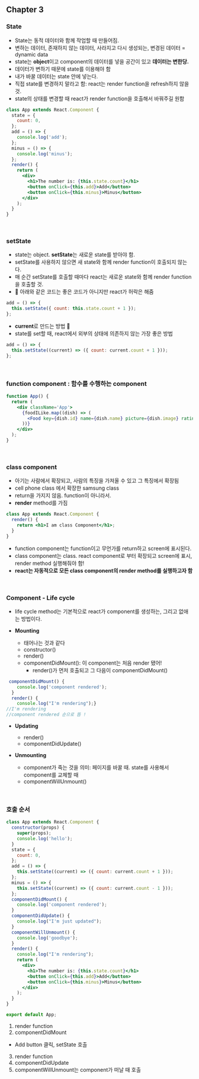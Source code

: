 ## Chapter 3

### State

- State는 동적 데이터와 함께 작업할 때 만들어짐.
- 변하는 데이터, 존재하지 않는 데이터, 사라지고 다시 생성되는, 변경된 데이터 = dynamic data
- state는 **object**이고 component의 데이터를 넣을 공간이 있고 **데이터는 변한당.**
- 데이터가 변하기 때문에 state를 이용해야 함
- 내가 바꿀 데이터는 state 안에 넣는다.
- 직접 state를 변경하지 말라고 함: react는 render function을 refresh하지 않을 것.
- state의 상태를 변경할 때 react가 render function을 호출해서 바꿔주길 원함

```jsx
class App extends React.Component {
  state = {
    count: 0,
  };
  add = () => {
    console.log('add');
  };
  minus = () => {
    console.log('minus');
  };
  render() {
    return (
      <div>
        <h1>The number is: {this.state.count}</h1>
        <button onClick={this.add}>Add</button>
        <button onClick={this.minus}>Minus</button>
      </div>
    );
  }
}
```

<br>

### setState

- state는 object. **setState**는 새로운 state를 받아야 함.
- setState를 사용하지 않으면 새 state와 함께 render function이 호출되지 않는다.
- 매 순간 setState를 호출할 때마다 react는 새로운 state와 함께 render function을 호출할 것.
- 🔽 아래와 같은 코드는 좋은 코드가 아니지만 react가 허락은 해줌

```jsx
add = () => {
  this.setState({ count: this.state.count + 1 });
};
```

- **current**로 만드는 방법 🔽
- state를 set할 때, react에서 외부의 상태에 의존하지 않는 가장 좋은 방법

```jsx
add = () => {
  this.setState((current) => ({ count: current.count + 1 }));
};
```

<br>

### **function component** : 함수를 수행하는 component

```jsx
function App() {
  return (
    <div className='App'>
      {foodILike.map((dish) => (
        <Food key={dish.id} name={dish.name} picture={dish.image} rating={dish.rating} />
      ))}
    </div>
  );
}
```

<br>

### **class component**

- 아기는 사람에서 확장되고, 사람의 특징을 가져올 수 있고 그 특징에서 확장됨
- cell phone class 에서 확장한 samsung class
- return을 가지지 않음. function이 아니라서.
- **render** method를 가짐

```jsx
class App extends React.Component {
  render() {
    return <h1>I am class Component</h1>;
  }
}
```

- function component는 function이고 무언가를 return하고 screen에 표시된다.
- class component는 class. react component로 부터 확장되고 screen에 표시, render method 실행해줘야 함!
- **react는 자동적으로 모든 class component의 render method를 실행하고자 함**

<br>

### Component - Life cycle

- life cycle method는 기본적으로 react가 component를 생성하는, 그리고 없애는 방법이다.

- **Mounting**

  - 태어나는 것과 같다
  - constructor()
  - render()
  - componentDidMount(): 이 component는 처음 render 됐어!
    - render()가 먼저 호출되고 그 다음이 componentDidMount()

```jsx
 componentDidMount() {
    console.log('component rendered');
  }
  render() {
    console.log("I'm rendering");}
//I'm rendering
//component rendered 순으로 뜸 !
```

- **Updating**

  - render()
  - componentDidUpdate()

- **Unmounting**
  - component가 죽는 것을 의미: 페이지를 바꿀 때. state를 사용해서 component를 교체할 때
  - componentWillUnmount()

<br>

### 호출 순서

```jsx
class App extends React.Component {
  constructor(props) {
    super(props);
    console.log('hello');
  }
  state = {
    count: 0,
  };
  add = () => {
    this.setState((current) => ({ count: current.count + 1 }));
  };
  minus = () => {
    this.setState((current) => ({ count: current.count - 1 }));
  };
  componentDidMount() {
    console.log('component rendered');
  }
  componentDidUpdate() {
    console.log("I'm just updated");
  }
  componentWillUnmount() {
    console.log('goodbye');
  }
  render() {
    console.log("I'm rendering");
    return (
      <div>
        <h1>The number is: {this.state.count}</h1>
        <button onClick={this.add}>Add</button>
        <button onClick={this.minus}>Minus</button>
      </div>
    );
  }
}

export default App;
```

1. render function
2. componentDidMount

- Add button 클릭, setState 호출

3. render function
4. componentDidUpdate
5. componentWillUnmount는 component가 떠날 때 호출

<br>
